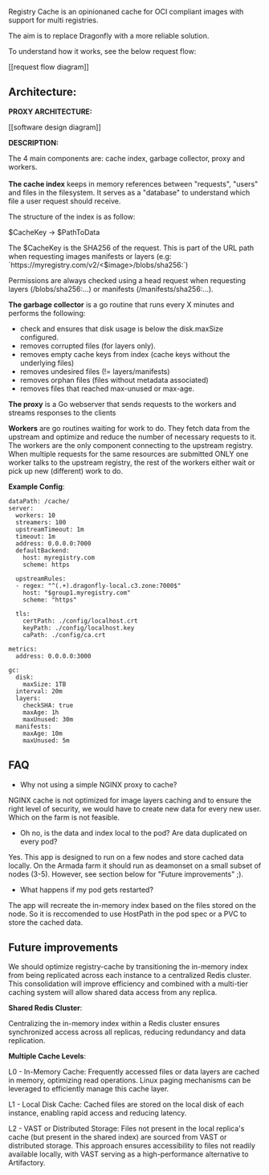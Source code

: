 Registry Cache is an opinionaned cache for OCI compliant images with support for multi registries.

The aim is to replace Dragonfly with a more reliable solution.

To understand how it works, see the below request flow:

[[request flow diagram]]

## Architecture:


**PROXY ARCHITECTURE:**

[[software design diagram]]

**DESCRIPTION:**

The 4 main components are: cache index, garbage collector, proxy and workers.
</br>
</br>
**The cache index** keeps in memory references between "requests", "users" and files in the filesystem. 
It serves as a "database" to understand which file a user request should receive.

The structure of the index is as follow:

$CacheKey -> $PathToData

The $CacheKey is the SHA256 of the request. This is part of the URL path when requesting images manifests or layers 
(e.g: `https://myregistry.com/v2/<$image>/blobs/sha256:<layer-sha256>`)

Permissions are always checked using a head request when requesting layers (/blobs/sha256:...) or manifests (/manifests/sha256:...).

**The garbage collector** is a go routine that runs every X minutes and performs the following:

- check and ensures that disk usage is below the disk.maxSize configured.
- removes corrupted files (for layers only).
- removes empty cache keys from index (cache keys without the underlying files)
- removes undesired files (!= layers/manifests)
- removes orphan files (files without metadata associated)
- removes files that reached max-unused or max-age.

**The proxy** is a Go webserver that sends requests to the workers and streams responses to the clients

**Workers** are go routines waiting for work to do. They fetch data from the upstream and optimize and reduce the number of necessary requests to it.
The workers are the only component connecting to the upstream registry.
When multiple requests for the same resources are submitted ONLY one worker talks to the upstream registry, the rest of the workers either wait or pick up new (different) work to do.

**Example Config**:

```
dataPath: /cache/
server:
  workers: 10
  streamers: 100
  upstreamTimeout: 1m
  timeout: 1m
  address: 0.0.0.0:7000
  defaultBackend:
    host: myregistry.com
    scheme: https

  upstreamRules: 
  - regex: "^(.+).dragonfly-local.c3.zone:7000$"
    host: "$group1.myregistry.com"
    scheme: "https"

  tls:
    certPath: ./config/localhost.crt
    keyPath: ./config/localhost.key
    caPath: ./config/ca.crt

metrics:
  address: 0.0.0.0:3000

gc:
  disk:
    maxSize: 1TB
  interval: 20m
  layers:
    checkSHA: true
    maxAge: 1h
    maxUnused: 30m
  manifests:
    maxAge: 10m
    maxUnused: 5m
```

## FAQ

- Why not using a simple NGINX proxy to cache?

NGINX cache is not optimized for image layers caching and to ensure the right level of security, we would have to create new data for every new user. Which on the farm is not feasible.

- Oh no, is the data and index local to the pod? Are data duplicated on every pod?

Yes. This app is designed to run on a few nodes and store cached data locally. On the Armada farm it should run as deamonset on a small subset of nodes (3-5).
However, see section below for "Future improvements" ;).

- What happens if my pod gets restarted?

The app will recreate the in-memory index based on the files stored on the node. 
So it is reccomended to use HostPath in the pod spec or a PVC to store the cached data.

##  Future improvements

We should optimize registry-cache by transitioning the in-memory index from being replicated across each instance to a centralized Redis cluster. 
This consolidation will improve efficiency and combined with a multi-tier caching system will allow shared data access from any replica.

**Shared Redis Cluster**: 

Centralizing the in-memory index within a Redis cluster ensures synchronized access across all replicas, reducing redundancy and data replication.

**Multiple Cache Levels**:

L0 - In-Memory Cache: Frequently accessed files or data layers are cached in memory, optimizing read operations. Linux paging mechanisms can be leveraged to efficiently manage this cache layer.

L1 - Local Disk Cache: Cached files are stored on the local disk of each instance, enabling rapid access and reducing latency.

L2 - VAST or Distributed Storage: Files not present in the local replica's cache (but present in the shared index) are sourced from VAST or distributed storage. This approach ensures accessibility to files not readily available locally, with VAST serving as a high-performance alternative to Artifactory.
